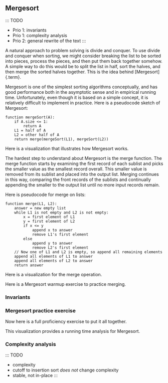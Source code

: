 
## Mergesort

::: TODO
- Prio 1: invariants
- Prio 1: complexity analysis
- Prio 2: general rewrite of the text
:::

A natural approach to problem solving is divide and conquer. To use
divide and conquer when sorting, we might consider breaking the list to
be sorted into pieces, process the pieces, and then put them back
together somehow. A simple way to do this would be to split the list in
half, sort the halves, and then merge the sorted halves together. This
is the idea behind [Mergesort]{.term}.

Mergesort is one of the simplest sorting algorithms conceptually, and
has good performance both in the asymptotic sense and in empirical
running time. Unfortunately, even though it is based on a simple
concept, it is relatively difficult to implement in practice. Here is a
pseudocode sketch of Mergesort:

    function mergeSort(A):
        if A.size <= 1:
            return A
        L1 = half of A
        L2 = other half of A
        return merge(mergeSort(L1), mergeSort(L2))

Here is a visualization that illustrates how Mergesort works.

<avembed id="mergesortAV" src="Sorting/mergesortAV.html" type="ss" name="Mergesort Visualization"/>

The hardest step to understand about Mergesort is the merge function.
The merge function starts by examining the first record of each sublist
and picks the smaller value as the smallest record overall. This smaller
value is removed from its sublist and placed into the output list.
Merging continues in this way, comparing the front records of the
sublists and continually appending the smaller to the output list until
no more input records remain.

Here is pseudocode for merge on lists:

    function merge(L1, L2):
        answer = new empty list
        while L1 is not empty and L2 is not empty:
            x = first element of L1
            y = first element of L2
            if x <= y
                append x to answer
                remove L1's first element
            else
                append y to answer
                remove L2's first element
        // Now one of L1 and L2 is empty, so append all remaining elements
        append all elements of L1 to answer
        append all elements of L2 to answer
        return answer

Here is a visualization for the merge operation.

<inlineav id="mergesortCON" src="Sorting/mergesortCON.js" name="Merging Slideshow"/>

Here is a Mergesort warmup exercise to practice merging.

<avembed id="MergesortMergePRO" src="Sorting/MergesortMergePRO.html" type="ka" name="Mergesort Merging Proficiency Exercise"/>


### Invariants


### Mergesort practice exercise

Now here is a full proficiency exercise to put it all together.

<avembed id="mergesortPRO" src="Sorting/mergesortPRO.html" type="pe" name="Mergesort Proficiency Exercise"/>

This visualization provides a running time analysis for Mergesort.

<inlineav id="MergeSortAnalysisCON" src="Sorting/MergeSortAnalysisCON.js" name="Mergesort Analysis Slideshow" links="Sorting/MergeSortAnalysisCON.css"/>



### Complexity analysis

::: TODO
- complexity
- cutoff to insertion sort *does not* change complexity
- stable, not in-place
:::


